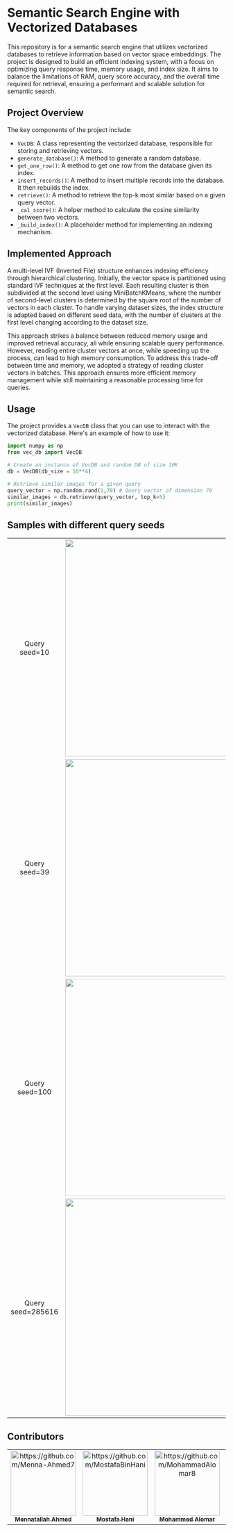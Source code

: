 # Semantic Search Engine with Vectorized Databases
This repository is for a semantic search engine that utilizes vectorized databases to retrieve information based on vector space embeddings. The project is designed to build an efficient indexing system, with a focus on optimizing query response time, memory usage, and index size. It aims to balance the limitations of RAM, query score accuracy, and the overall time required for retrieval, ensuring a performant and scalable solution for semantic search. 

## Project Overview

The key components of the project include:
- `VecDB`: A class representing the vectorized database, responsible for storing and retrieving vectors.
- `generate_database()`: A method to generate a random database.
- `get_one_row()`: A method to get one row from the database given its index.
- `insert_records()`: A method to insert multiple records into the database. It then rebuilds the index.
- `retrieve()`: A method to retrieve the top-k most similar based on a given query vector.
- `_cal_score()`: A helper method to calculate the cosine similarity between two vectors.
- `_build_index()`: A placeholder method for implementing an indexing mechanism.

## Implemented Approach
A multi-level IVF (Inverted File) structure enhances indexing efficiency through hierarchical clustering. Initially, the vector space is partitioned using standard IVF techniques at the first level. Each resulting cluster is then subdivided at the second level using MiniBatchKMeans, where the number of second-level clusters is determined by the square root of the number of vectors in each cluster. To handle varying dataset sizes, the index structure is adapted based on different seed data, with the number of clusters at the first level changing according to the dataset size.

This approach strikes a balance between reduced memory usage and improved retrieval accuracy, all while ensuring scalable query performance. However, reading entire cluster vectors at once, while speeding up the process, can lead to high memory consumption. To address this trade-off between time and memory, we adopted a strategy of reading cluster vectors in batches. This approach ensures more efficient memory management while still maintaining a reasonable processing time for queries.

## Usage

The project provides a `VecDB` class that you can use to interact with the vectorized database. Here's an example of how to use it:

```python
import numpy as np
from vec_db import VecDB

# Create an instance of VecDB and random DB of size 10K
db = VecDB(db_size = 10**4)

# Retrieve similar images for a given query
query_vector = np.random.rand(1,70) # Query vector of dimension 70
similar_images = db.retrieve(query_vector, top_k=5)
print(similar_images)
```
## Samples with different query seeds
<table>
  <tr>
    <td align="center">
      Query seed=10
    </td>
    <td>
    <img src="https://github.com/user-attachments/assets/b84d42c4-6731-429b-abf8-1d3125e3bfcd" width="500px;">
    </td>
  </tr>
  <tr>
    <td align="center">
      Query seed=39
    </td>
    <td>
    <img src="https://github.com/user-attachments/assets/75eda7df-5cbb-4b83-99f7-3ec762b92245" width="500px;">
    </td>
  </tr>
    <tr>
    <td align="center">
      Query seed=100
    </td>
    <td>
    <img src="https://github.com/user-attachments/assets/92e844b1-c6cd-45c2-9927-ac89a89f0370" width="500px;">
    </td>
  </tr>
    <tr>
    <td align="center">
      Query seed=285616
    </td>
    <td>
    <img src="https://github.com/user-attachments/assets/feb32739-f39e-4347-80ed-dcc47e9660ed" width="500px;">
    </td>
  </tr>
 </table>

## Contributors <a name = "Contributors"></a>

<table>
  <tr>
    <td align="center">
    <a href="https://github.com/Menna-Ahmed7" target="_black">
    <img src="https://avatars.githubusercontent.com/u/110634473?v=4" width="150px;" alt="https://github.com/Menna-Ahmed7"/>
    <br />
    <sub><b>Mennatallah Ahmed</b></sub></a>
    </td>
    <td align="center">
    <a href="https://github.com/MostafaBinHani" target="_black">
    <img src="https://avatars.githubusercontent.com/u/119853216?v=4" width="150px;" alt="https://github.com/MostafaBinHani"/>
    <br />
    <sub><b>Mostafa Hani</b></sub></a>
    </td>
    <td align="center">
    <a href="https://github.com/MohammadAlomar8" target="_black">
    <img src="https://avatars.githubusercontent.com/u/119791309?v=4" width="150px;" alt="https://github.com/MohammadAlomar8"/>
    <br />
    <sub><b>Mohammed Alomar</b></sub></a>
    </td>
    <td align="center">
    <a href="https://github.com/mou-code" target="_black">
    <img src="https://avatars.githubusercontent.com/u/123744354?v=4" width="150px;" alt="https://github.com/mou-code"/>
    <br />
    <sub><b>Moustafa Mohammed</b></sub></a>
    </td>
  </tr>
 </table>
